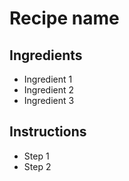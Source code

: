 # Recipe name

## Ingredients

- Ingredient 1
- Ingredient 2
- Ingredient 3

## Instructions

- Step 1
- Step 2

